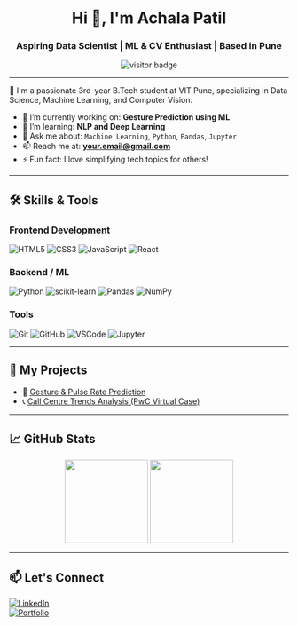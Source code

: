 <h1 align="center">Hi 👋, I'm Achala Patil</h1>
<h3 align="center">Aspiring Data Scientist | ML & CV Enthusiast | Based in Pune</h3>

<p align="center">
  <img src="https://visitor-badge.laobi.icu/badge?page_id=Achala-Patil" alt="visitor badge"/>
</p>

---

🌟 I'm a passionate 3rd-year B.Tech student at VIT Pune, specializing in Data Science, Machine Learning, and Computer Vision.

- 🔭 I’m currently working on: **Gesture Prediction using ML**
- 🌱 I’m learning: **NLP and Deep Learning**
- 💬 Ask me about: `Machine Learning`, `Python`, `Pandas`, `Jupyter`
- 📫 Reach me at: **your.email@gmail.com**
- ⚡ Fun fact: I love simplifying tech topics for others!

---

## 🛠️ Skills & Tools

### Frontend Development  
![HTML5](https://img.shields.io/badge/-HTML5-E34F26?logo=html5&logoColor=white&style=flat) 
![CSS3](https://img.shields.io/badge/-CSS3-1572B6?logo=css3&logoColor=white&style=flat) 
![JavaScript](https://img.shields.io/badge/-JavaScript-F7DF1E?logo=javascript&logoColor=black&style=flat) 
![React](https://img.shields.io/badge/-React-61DAFB?logo=react&logoColor=black&style=flat)

### Backend / ML
![Python](https://img.shields.io/badge/-Python-3776AB?logo=python&logoColor=white&style=flat)
![scikit-learn](https://img.shields.io/badge/-Scikit--Learn-F7931E?logo=scikit-learn&logoColor=black&style=flat)
![Pandas](https://img.shields.io/badge/-Pandas-150458?logo=pandas&logoColor=white&style=flat)
![NumPy](https://img.shields.io/badge/-NumPy-013243?logo=numpy&logoColor=white&style=flat)

### Tools
![Git](https://img.shields.io/badge/-Git-F05032?logo=git&logoColor=white&style=flat)
![GitHub](https://img.shields.io/badge/-GitHub-181717?logo=github&logoColor=white&style=flat)
![VSCode](https://img.shields.io/badge/-VSCode-007ACC?logo=visual-studio-code&logoColor=white&style=flat)
![Jupyter](https://img.shields.io/badge/-Jupyter-F37626?logo=jupyter&logoColor=white&style=flat)

---

## 📌 My Projects

- 🧠 [Gesture & Pulse Rate Prediction](https://github.com/Achala-Patil/Gesture-Prediction)
- 📞 [Call Centre Trends Analysis (PwC Virtual Case)](https://github.com/Your-Repo-Link)

---

## 📈 GitHub Stats

<p align="center">
  <img src="https://github-readme-stats.vercel.app/api?username=Achala-Patil&show_icons=true&theme=tokyonight" height="150px"/>
  <img src="https://github-readme-stats.vercel.app/api/top-langs/?username=Achala-Patil&layout=compact&theme=tokyonight" height="150px"/>
</p>

---

## 📫 Let's Connect

[![LinkedIn](https://img.shields.io/badge/-LinkedIn-0077B5?logo=linkedin&logoColor=white&style=flat)](https://linkedin.com/in/your-profile)  
[![Portfolio](https://img.shields.io/badge/-Portfolio-F37626?style=flat&logo=internet-explorer&logoColor=white)](https://yourportfolio.com)


